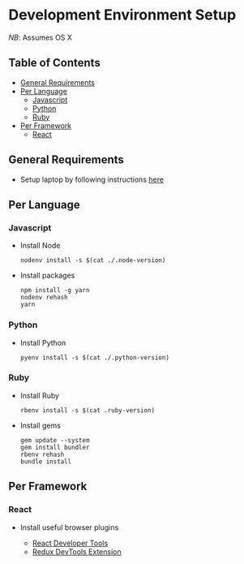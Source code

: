 # Development Environment Setup

*NB*: Assumes OS X

## Table of Contents

* [General Requirements](#general-requirements)
* [Per Language](#per-language)
  * [Javascript](#javascript)
  * [Python](#python)
  * [Ruby](#ruby)
* [Per Framework](#per-framework)
  * [React](#react)

## General Requirements

* Setup laptop by following instructions [here](https://github.com/mdzhang/laptop)

## Per Language

### Javascript

* Install Node
    ```
    nodenv install -s $(cat ./.node-version)
    ```

* Install packages
    ```
    npm install -g yarn
    nodenv rehash
    yarn
    ```

### Python

* Install Python
    ```
    pyenv install -s $(cat ./.python-version)
    ```

### Ruby

* Install Ruby
    ```
    rbenv install -s $(cat .ruby-version)
    ```

* Install gems
    ```
    gem update --system
    gem install bundler
    rbenv rehash
    bundle install
    ```

## Per Framework

### React

* Install useful browser plugins

    * [React Developer Tools](https://chrome.google.com/webstore/detail/react-developer-tools/fmkadmapgofadopljbjfkapdkoienihi)
    * [Redux DevTools Extension](https://chrome.google.com/webstore/detail/redux-devtools/lmhkpmbekcpmknklioeibfkpmmfibljd)
